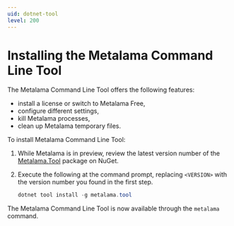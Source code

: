 ```yaml
---
uid: dotnet-tool
level: 200
---
```


# Installing the Metalama Command Line Tool

The Metalama Command Line Tool offers the following features:

* install a license or switch to Metalama Free,
* configure different settings,
* kill Metalama processes,
* clean up Metalama temporary files.

To install Metalama Command Line Tool:

1. While Metalama is in preview, review the latest version number of the [Metalama.Tool](https://www.nuget.org/packages/Metalama.Tool) package on NuGet.
2. Execute the following at the command prompt, replacing `<VERSION>` with the version number you found in the first step.

    ```powershell
    dotnet tool install -g metalama.tool
    ```

The Metalama Command Line Tool is now available through the `metalama` command.
